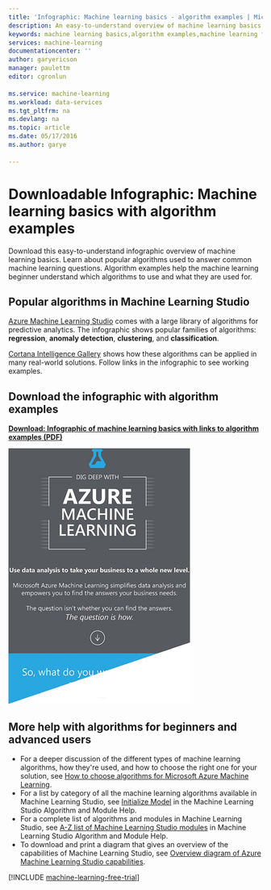 ```yaml
---
title: 'Infographic: Machine learning basics - algorithm examples | Microsoft Azure'
description: An easy-to-understand overview of machine learning basics includes algorithm examples. The downloadable infographic covers most machine learning questions.
keywords: machine learning basics,algorithm examples,machine learning for beginners,machine learning questions,popular algorithms,algorithm infographic
services: machine-learning
documentationcenter: ''
author: garyericson
manager: paulettm
editor: cgronlun

ms.service: machine-learning
ms.workload: data-services
ms.tgt_pltfrm: na
ms.devlang: na
ms.topic: article
ms.date: 05/17/2016
ms.author: garye

---
```

# Downloadable Infographic: Machine learning basics with algorithm examples
Download this easy-to-understand infographic overview of machine learning basics. Learn about popular algorithms used to answer common machine learning questions. Algorithm examples help the machine learning beginner understand which algorithms to use and what they are used for.

## Popular algorithms in Machine Learning Studio
[Azure Machine Learning Studio](https://studio.azureml.net/) comes with a large library of algorithms for predictive analytics. The infographic shows popular families of algorithms: **regression**, **anomaly detection**, **clustering**, and **classification**.

[Cortana Intelligence Gallery](https://gallery.cortanaintelligence.com/) shows how these algorithms can be applied in many real-world solutions. Follow links in the infographic to see working examples.

## Download the infographic with algorithm examples
**[Download: Infographic of machine learning basics with links to algorithm examples (PDF)](http://download.microsoft.com/download/0/5/A/05AE6B94-E688-403E-90A5-6035DBE9EEC5/machine-learning-basics-infographic-with-algorithm-examples.pdf)**

![Infographic: Machine learning basics with algorithm examples. Popular algorithms. Machine learning for beginners.](./media/machine-learning-basics-infographic-with-algorithm-examples/machine-learning-basics-infographic-with-algorithm-examples.png)

## More help with algorithms for beginners and advanced users
* For a deeper discussion of the different types of machine learning algorithms, how they're used, and how to choose the right one for your solution, see [How to choose algorithms for Microsoft Azure Machine Learning](machine-learning-algorithm-choice.md).
* For a list by category of all the machine learning algorithms available in Machine Learning Studio, see [Initialize Model](https://msdn.microsoft.com/library/azure/0c67013c-bfbc-428b-87f3-f552d8dd41f6/) in the Machine Learning Studio Algorithm and Module Help.
* For a complete list of algorithms and modules in Machine Learning Studio, see [A-Z list of Machine Learning Studio modules](https://msdn.microsoft.com/library/azure/dn906033.aspx) in Machine Learning Studio Algorithm and Module Help.
* To download and print a diagram that gives an overview of the capabilities of Machine Learning Studio, see [Overview diagram of Azure Machine Learning Studio capabilities](machine-learning-studio-overview-diagram.md).

[!INCLUDE [machine-learning-free-trial](../../includes/machine-learning-free-trial.md)]

<!-- Module References -->
[a-z-list]: https://msdn.microsoft.com/library/azure/dn906033.aspx
[initialize-model]: https://msdn.microsoft.com/library/azure/0c67013c-bfbc-428b-87f3-f552d8dd41f6/
[k-means-clustering]: https://msdn.microsoft.com/library/azure/5049a09b-bd90-4c4e-9b46-7c87e3a36810/
[one-vs-all-multiclass]: https://msdn.microsoft.com/library/azure/7191efae-b4b1-4d03-a6f8-7205f87be664/

